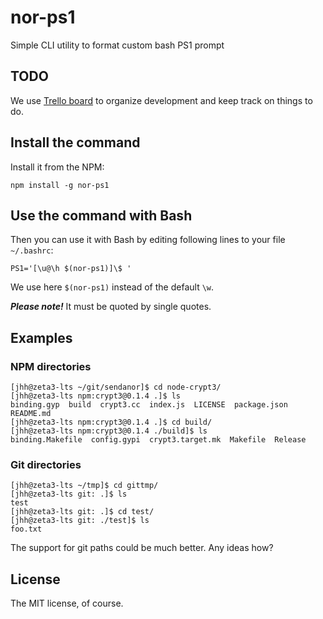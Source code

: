 nor-ps1
=======

Simple CLI utility to format custom bash PS1 prompt

TODO
----

We use [Trello board](//trello.com/b/eytFyiQk/nor-ps1) to organize development and keep track on things to do.

Install the command
-------------------

Install it from the NPM:

```
npm install -g nor-ps1
```

Use the command with Bash
-------------------------

Then you can use it with Bash by editing following lines to your file `~/.bashrc`:

```
PS1='[\u@\h $(nor-ps1)]\$ '
```

We use here `$(nor-ps1)` instead of the default `\w`.

***Please note!*** It must be quoted by single quotes.

Examples
--------

### NPM directories

```
[jhh@zeta3-lts ~/git/sendanor]$ cd node-crypt3/
[jhh@zeta3-lts npm:crypt3@0.1.4 .]$ ls
binding.gyp  build  crypt3.cc  index.js  LICENSE  package.json  README.md
[jhh@zeta3-lts npm:crypt3@0.1.4 .]$ cd build/
[jhh@zeta3-lts npm:crypt3@0.1.4 ./build]$ ls
binding.Makefile  config.gypi  crypt3.target.mk  Makefile  Release
```

### Git directories

```
[jhh@zeta3-lts ~/tmp]$ cd gittmp/
[jhh@zeta3-lts git: .]$ ls
test
[jhh@zeta3-lts git: .]$ cd test/
[jhh@zeta3-lts git: ./test]$ ls
foo.txt
```

The support for git paths could be much better. Any ideas how?

License
-------

The MIT license, of course.
